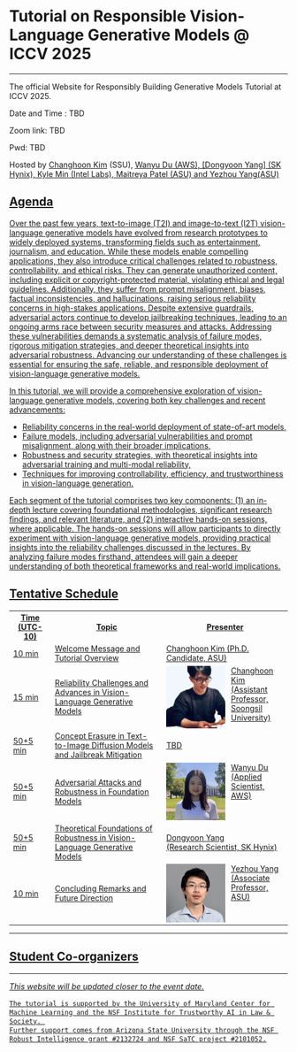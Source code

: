 # Tutorial on Responsible Vision-Language Generative Models @ ICCV 2025
---
The official Website for Responsibly Building Generative Models Tutorial at ICCV 2025.

Date and Time : TBD

Zoom link: TBD

Pwd: TBD

Hosted by [Changhoon Kim](https://www.changhoonkim.com/) (SSU), <u>[Wanyu Du](https://wyu-du.github.io/) (AWS), [Dongyoon Yang] (SK Hynix), [Kyle Min](https://sites.google.com/view/kylemin) (Intel Labs), 
<u>[Maitreya Patel](https://maitreyapatel.com/) (ASU) and [Yezhou Yang](https://yezhouyang.engineering.asu.edu/)(ASU) 

## Agenda
Over the past few years, text-to-image (T2I) and image-to-text (I2T) vision-language generative models have evolved from research prototypes to widely deployed systems, transforming fields such as entertainment, journalism, and education. While these models enable compelling applications, they also introduce critical challenges related to robustness, controllability, and ethical risks. They can generate unauthorized content, including explicit or copyright-protected material, violating ethical and legal guidelines. Additionally, they suffer from prompt misalignment, biases, factual inconsistencies, and hallucinations, raising serious reliability concerns in high-stakes applications. Despite extensive guardrails, adversarial actors continue to develop jailbreaking techniques, leading to an ongoing arms race between security measures and attacks. Addressing these vulnerabilities demands a systematic analysis of failure modes, rigorous mitigation strategies, and deeper theoretical insights into adversarial robustness. Advancing our understanding of these challenges is essential for ensuring the safe, reliable, and responsible deployment of vision-language generative models.

In this tutorial, we will provide a comprehensive exploration of vision-language generative models, covering both key challenges and recent advancements:
- Reliability concerns in the real-world deployment of state-of-art models,
- Failure models, including adversarial vulnerabilities and prompt misalignment, along with their broader implications,
- Robustness and security strategies, with theoretical insights into adversarial training and multi-modal reliability,
- Techniques for improving controllability, efficiency, and trustworthiness in vision-language generation.

Each segment of the tutorial comprises two key components: (1) an in-depth lecture covering foundational methodologies, significant research findings, and relevant literature, and (2) interactive hands-on sessions, where applicable. The hands-on sessions will allow participants to directly experiment with vision-language generative models, providing practical insights into the reliability challenges discussed in the lectures. By analyzing failure modes firsthand, attendees will gain a deeper
understanding of both theoretical frameworks and real-world implications.

## Tentative Schedule
<table>
	<tr>
		<th width="15%"> Time (UTC-10) </th>
		<th width="40%"> Topic </th>
		<th> Presenter </th>
	</tr>
	<tr>
    	<td> 10 min </td>
    	<td> Welcome Message and Tutorial Overview </td>
			<td valign="center"> 
			<!-- Speaker 1 Image and Link -->
			<a href="https://www.changhoonkim.com/">Changhoon Kim</a> (Ph.D. Candidate, ASU)
			</td>
	</tr>
	<tr>
		<td> 15 min </td>
		<td> Reliability Challenges and Advances in Vision-Language Generative Models  </td>
		<td valign="center"> 
			<img style="padding-right: 5%; float: left;" src="images/changhoonkim.jpg" width="50%">
			<a href="https://www.changhoonkim.com/">Changhoon Kim</a> <br/> (Assistant Professor, Soongsil University)
		</td>
	</tr>
	<tr>
		<td> 50+5 min </td>
		<td> Concept Erasure in Text-to-Image Diffusion Models and Jailbreak Mitigation  </td>
		<td valign="center"> 
			<!--someone's image  -->  
			<a>TBD</a> <br/> 
		</td>
	</tr>
	<tr>
		<td> 50+5 min </td>
		<td> Adversarial Attacks and Robustness in Foundation Models  </td>
		<td valign="center"> 
			<img style="padding-right: 5%; float: left;" src="images/Wanyu Du.jpg" width="50%">   
			<a href="https://wyu-du.github.io/">Wanyu Du</a> <br/> (Applied Scientist, AWS)
		</td>
	</tr>
	<tr>
		<td> 50+5 min </td>
		<td>  Theoretical Foundations of Robustness in Vision-Language Generative Models  </td>
		<td valign="center"> 
			<!--DongYoon Yang's image  -->    
			<a>Dongyoon Yang</a> <br/> (Research Scientist, SK Hynix)
		</td>
	</tr>
	<tr>
		<td> 10 min </td>
		<td> Concluding Remarks and Future Direction </td>
		<td valign="center"> 
			<img style="padding-right: 5%; float: left;" src="images/yezhouyang.webp" width="50%">   
			<a href="https://faculty.engineering.asu.edu/yezhouyang/">Yezhou Yang</a> <br/> (Associate Professor, ASU)
		</td>
	</tr>
</table>

---

## Student Co-organizers

---
*This website will be updated closer to the event date.*


```
The tutorial is supported by the University of Maryland Center for Machine Learning and the NSF Institute for Trustworthy AI in Law & Society. 
Further support comes from Arizona State University through the NSF Robust Intelligence grant #2132724 and NSF SaTC project #2101052.
```
